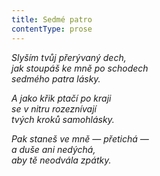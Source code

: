 ```yaml
---
title: Sedmé patro
contentType: prose
---
```


<section>

_Slyším tvůj přerývaný dech,  
jak stoupáš ke mně po schodech  
sedmého patra lásky._

</section>

<section>

_A jako křik ptačí po kraji  
se v nitru rozeznívají  
tvých kroků samohlásky._

</section>

<section>

_Pak staneš ve mně — přetichá —  
a duše ani nedýchá,  
aby tě neodvála zpátky._

</section>
